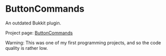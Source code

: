 # ButtonCommands
An outdated Bukkit plugin.

Project page: [ButtonCommands](https://dev.bukkit.org/projects/buttoncommands)

Warning: This was one of my first programming projects, and so the code quality is rather low.
